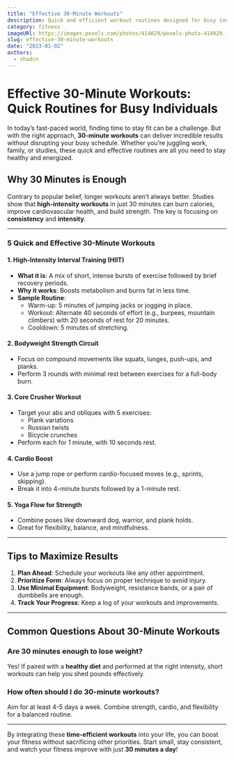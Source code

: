 ```yaml
---
title: "Effective 30-Minute Workouts"
description: Quick and efficient workout routines designed for busy individuals to stay fit and energized in just 30 minutes a day.
category: fitness
imageURl: https://images.pexels.com/photos/414029/pexels-photo-414029.jpeg?auto=compress&cs=tinysrgb&w=1260&h=750&dpr=1
slug: effective-30-minute-workouts
date: "2023-01-02"
authors:
  - shadcn
---
```


# Effective 30-Minute Workouts: Quick Routines for Busy Individuals

In today’s fast-paced world, finding time to stay fit can be a challenge. But with the right approach, **30-minute workouts** can deliver incredible results without disrupting your busy schedule. Whether you’re juggling work, family, or studies, these quick and effective routines are all you need to stay healthy and energized.

## Why 30 Minutes is Enough
Contrary to popular belief, longer workouts aren’t always better. Studies show that **high-intensity workouts** in just 30 minutes can burn calories, improve cardiovascular health, and build strength. The key is focusing on **consistency** and **intensity**.

---

### 5 Quick and Effective 30-Minute Workouts

#### 1. **High-Intensity Interval Training (HIIT)**
- **What it is**: A mix of short, intense bursts of exercise followed by brief recovery periods.
- **Why it works**: Boosts metabolism and burns fat in less time.
- **Sample Routine**:
  - Warm-up: 5 minutes of jumping jacks or jogging in place.
  - Workout: Alternate 40 seconds of effort (e.g., burpees, mountain climbers) with 20 seconds of rest for 20 minutes.
  - Cooldown: 5 minutes of stretching.

#### 2. **Bodyweight Strength Circuit**
- Focus on compound movements like squats, lunges, push-ups, and planks.
- Perform 3 rounds with minimal rest between exercises for a full-body burn.

#### 3. **Core Crusher Workout**
- Target your abs and obliques with 5 exercises:
  - Plank variations
  - Russian twists
  - Bicycle crunches
- Perform each for 1 minute, with 10 seconds rest.

#### 4. **Cardio Boost**
- Use a jump rope or perform cardio-focused moves (e.g., sprints, skipping).
- Break it into 4-minute bursts followed by a 1-minute rest.

#### 5. **Yoga Flow for Strength**
- Combine poses like downward dog, warrior, and plank holds.
- Great for flexibility, balance, and mindfulness.

---

## Tips to Maximize Results
1. **Plan Ahead**: Schedule your workouts like any other appointment.
2. **Prioritize Form**: Always focus on proper technique to avoid injury.
3. **Use Minimal Equipment**: Bodyweight, resistance bands, or a pair of dumbbells are enough.
4. **Track Your Progress**: Keep a log of your workouts and improvements.

---

## Common Questions About 30-Minute Workouts

### Are 30 minutes enough to lose weight?
Yes! If paired with a **healthy diet** and performed at the right intensity, short workouts can help you shed pounds effectively.

### How often should I do 30-minute workouts?
Aim for at least 4-5 days a week. Combine strength, cardio, and flexibility for a balanced routine.

---

By integrating these **time-efficient workouts** into your life, you can boost your fitness without sacrificing other priorities. Start small, stay consistent, and watch your fitness improve with just **30 minutes a day**!
